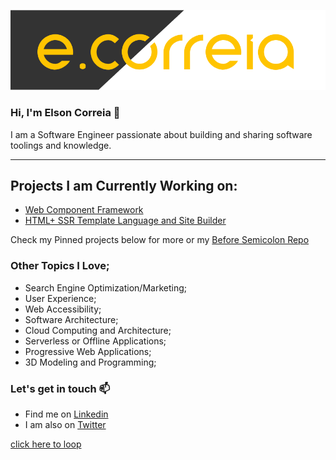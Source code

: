 ![ecorreia](https://github.com/ECorreia45/ECorreia45/blob/main/ecorreia-cover%402x.png)
### Hi, I'm Elson Correia 👋
I am a Software Engineer passionate about building and sharing software toolings and knowledge.

---

## Projects I am Currently Working on:
- [Web Component Framework](https://github.com/beforesemicolon/web-component)
- [HTML+ SSR Template Language and Site Builder](https://html-plus.beforesemicolon.com/)

Check my Pinned projects below for more or my [Before Semicolon Repo](https://github.com/beforesemicolon)

### Other Topics I Love;

- Search Engine Optimization/Marketing;
- User Experience;
- Web Accessibility;
- Software Architecture;
- Cloud Computing and Architecture;
- Serverless or Offline Applications;
- Progressive Web Applications;
- 3D Modeling and Programming;

### Let's get in touch 📫

- Find me on [Linkedin](https://www.linkedin.com/in/elsoncorreia/)
- I am also on [Twitter](https://twitter.com/ecorreia__)

[click here to loop](http://elsoncorreia.com/)

